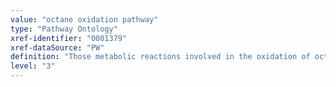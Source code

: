 ```yaml
---
value: "octane oxidation pathway"
type: "Pathway Ontology"
xref-identifier: "0001379"
xref-dataSource: "PW"
definition: "Those metabolic reactions involved in the oxidation of octane and found in some bacteria. The final product can be utilized as a source of carbon and energy."
level: "3"
---
```

